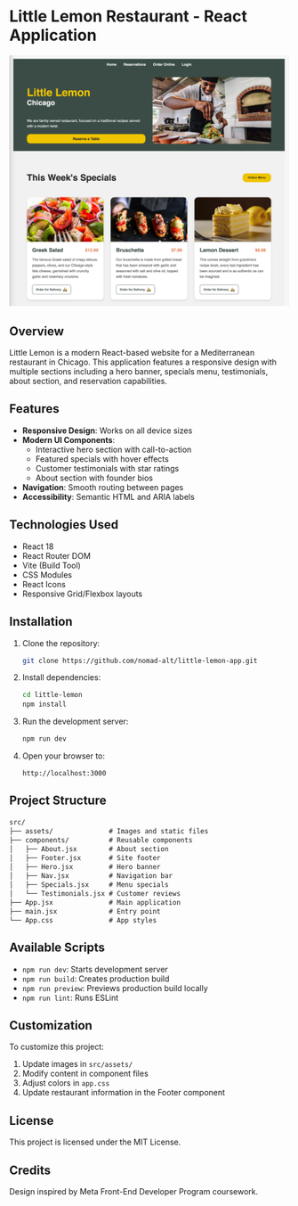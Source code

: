 # Little Lemon Restaurant - React Application

![Little Lemon Screenshot](./src/assets/screenshot.png)

## Overview

Little Lemon is a modern React-based website for a Mediterranean restaurant in Chicago. This application features a responsive design with multiple sections including a hero banner, specials menu, testimonials, about section, and reservation capabilities.

## Features

- **Responsive Design**: Works on all device sizes
- **Modern UI Components**:
  - Interactive hero section with call-to-action
  - Featured specials with hover effects
  - Customer testimonials with star ratings
  - About section with founder bios
- **Navigation**: Smooth routing between pages
- **Accessibility**: Semantic HTML and ARIA labels

## Technologies Used

- React 18
- React Router DOM
- Vite (Build Tool)
- CSS Modules
- React Icons
- Responsive Grid/Flexbox layouts

## Installation

1. Clone the repository:

   ```bash
   git clone https://github.com/nomad-alt/little-lemon-app.git
   ```

2. Install dependencies:

   ```bash
   cd little-lemon
   npm install
   ```

3. Run the development server:

   ```bash
   npm run dev
   ```

4. Open your browser to:
   ```
   http://localhost:3000
   ```

## Project Structure

```
src/
├── assets/              # Images and static files
├── components/          # Reusable components
│   ├── About.jsx        # About section
│   ├── Footer.jsx       # Site footer
│   ├── Hero.jsx         # Hero banner
│   ├── Nav.jsx          # Navigation bar
│   ├── Specials.jsx     # Menu specials
│   └── Testimonials.jsx # Customer reviews
├── App.jsx              # Main application
├── main.jsx             # Entry point
└── App.css              # App styles
```

## Available Scripts

- `npm run dev`: Starts development server
- `npm run build`: Creates production build
- `npm run preview`: Previews production build locally
- `npm run lint`: Runs ESLint

## Customization

To customize this project:

1. Update images in `src/assets/`
2. Modify content in component files
3. Adjust colors in `app.css`
4. Update restaurant information in the Footer component

## License

This project is licensed under the MIT License.

## Credits

Design inspired by Meta Front-End Developer Program coursework.
